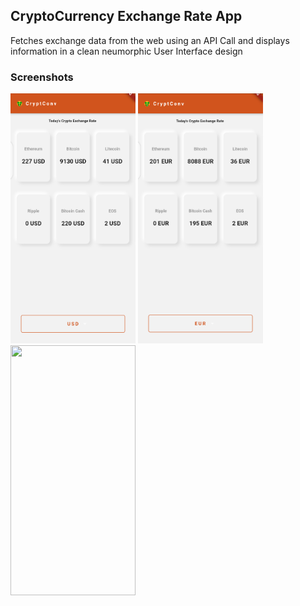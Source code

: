 
## CryptoCurrency Exchange Rate App
Fetches exchange data from the web using an API Call and displays information in a clean neumorphic User Interface design

### Screenshots


<img src="https://github.com/easyakowe/cryptConv/blob/master/Screenshot_1.png" width="200" height="400" />
<img src="https://github.com/easyakowe/cryptConv/blob/master/Screenshot_2.png" width="200" height="400" />
<img src="https://github.com/easyakowe/cryptConv/blob/master/Screenshot_13.png" width="200" height="400" />
